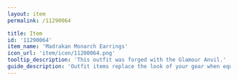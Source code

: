 ```yaml
---
layout: item
permalink: /11290064

title: Item
id: '11290064'
item_name: 'Madrakan Monarch Earrings'
icon_url: 'item/icon/11200064.png'
tooltip_description: 'This outfit was forged with the Glamour Anvil.'
guide_description: 'Outfit items replace the look of your gear when equipped.'
---
```

